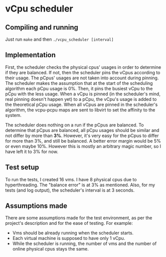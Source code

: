 # vCpu scheduler

## Compiling and running

Just run `make` and then `./vcpu_scheduler [interval]`

## Implementation

First, the scheduler checks the physical cpus' usages in order to determine if they are balanced. If not,
then the scheduler pins the vCpus according to their usage. The pCpus' usages are not taken into account
during pinning. The scheduler makes the assumption that at the start of the scheduling algorithm each pCpu usage is 0%. Then, it pins the busiest vCpu to the pCpu with the less usage.  When a vCpu is pinned (in the scheduler's mind, real pinning doesn't happen yet)  to a pCpu, the vCpu's usage is added to the theoretical pCpu usage. When all vCpus are pinned in the scheduler's algorithm, the vcpu-pcpu maps are sent to libvirt to set the affinity to the system.

The scheduler does nothing on a run if the pCpus are balanced. To determine that pCpus are balanced, all pCpu usages should be similar and not differ by more than **3%**. However, it's very easy for the pCpus to
differ for more than 3%, and still be balanced. A better error margin would be 5% or even maybe 10%. However this is mostly an arbitrary magic number, so I have left it to 3% for now.

## Test setup
To run the tests, I created 16 vms. I have 8 physical cpus due to hyperthreading. The "balance error" is at 3% as mentioned. Also, for my tests (and log output), the  scheduler's interval is at 3 seconds.


## Assumptions made
There are some assumptions made for the test environment, as per the project's description and for the ease of testing. For example:

- Vms should be already running when the scheduler starts.
- Each virtual machine is supposed to have only 1 vCpu.
- While the scheduler is running, the number of vms and the number of online physical cpus stays the same.
